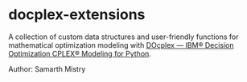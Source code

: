 # docplex-extensions
A collection of custom data structures and user-friendly functions for mathematical optimization modeling with [DOcplex — IBM® Decision Optimization CPLEX® Modeling for Python](http://ibmdecisionoptimization.github.io/docplex-doc/).

Author: Samarth Mistry
